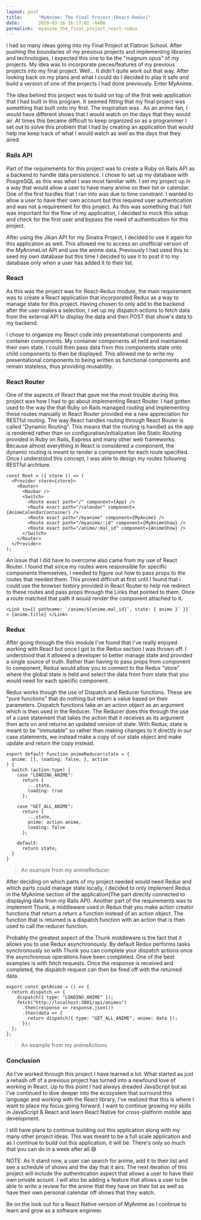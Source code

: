 ```yaml
---
layout: post
title:      "MyAnime: The Final Project (React-Redux)"
date:       2020-03-16 16:17:02 -0400
permalink:  myanime_the_final_project_react-redux
---
```



I had so many ideas going into my Final Project at Flatiron School. After pushing the boundaries of my previous projects and implementing libraries and technologies, I expected this one to be the "magnum opus" of my projects. My idea was to incorporate pieces/features of my previous projects into my final project. Well... It didn't quite work out that way. 
After looking back on my plans and what I could do I decided to play it safe and build a version of one of the projects I had done previously. Enter MyAnime.

The idea behind this project was to build on top of the first web application that I had built in this program. It seemed fitting that my final project was something that built onto my first. The inspiration was [](http:///myanimelist.net/anime/season/schedule). As an anime fan, I would have different shows that I would watch on the days that they would air. At times this became difficult to keep organized so as a programmer I set out to solve this problem that I had by creating an application that would help me keep track of what I would watch as well as the days that they aired. 


### Rails API

Part of the requirements for this project was to create a Ruby on Rails API as a backend to handle data persistence. I chose to set up my database with PosgreSQL as this was what I was most familiar with. I set my project up in a way that would allow a user to have many anime on their list or calendar. One of the first hurdles that I ran into was due to time constrant. I wanted to allow a user to have their own account but this required user authentication and was not a requirement for this project. As this was something that I felt was important for the flow of my application, I decided to mock this setup and check for the first user and bypass the need of authentication for this project.

After using the Jikan API for my Sinatra Project, I decided to use it again for this application as well. This allowed me to access an unofficial version of the MyAnimeList API and use the anime data. Previously I had used this to seed my own database but this time I decided to use it to post it to my database only when a user has added it to their list. 

### React

As this was the project was for React-Redux module, the main requirement was to create a React application that incorporated Redux as a way to manage state for this project. Having chosen to only add to the backend after the user makes a selection, I set up my dispatch actions to fetch data from the external API to display the data and then POST that show's data to my backend.

I chose to organize my React code into presentational components and container components. My container components all held and maintained their own state. I could then pass data from this components state onto child components to then be displayed. This allowed me to write my presentational components to being written as functional components and remain stateless, thus providing reusability.

### React Router
One of the aspects of React that gave me the most trouble during this project was how I had to go about implementing React Router. I had gotten used to the way the that Ruby on Rails managed routing and implementing these routes manually in React Router provided me a new appreciation for RESTful routing. The way React handles routing through React Router is called "Dynamic Routing". This means that the routing is handled as the app is rendered rather than on configuration/initialization like Static Routing provided in Ruby on Rails, Express and many other web frameworks. Because almost everything in React is considered a component, the dynamic routing is meant to render a component for each route specified. Once I understood this concept, I was able to design my routes following RESTful architure.

```
const Root = ({ store }) => (
  <Provider store={store}>
    <Router>
      <Navbar />
      <Switch>
        <Route exact path="/" component={App} />
        <Route exact path="/calendar" component={AnimeCalendarContainer} />
        <Route exact path="/myanime" component={MyAnime} />
        <Route exact path="/myanime/:id" component={MyAnimeShow} />
        <Route exact path="/anime/:mal_id" component={AnimeShow} />
      </Switch>
    </Router>
  </Provider>
);
```

An issue that I did have to overcome also came from my use of React Router. I found that since my routes were responsible for specific components themselves, I needed to figure out how to pass props to the routes that needed them. This proved difficult at first until I found that i could use the browser history provided in React Router to help me redirect to these routes and pass props through the Links that pointed to them. Once a route matched that path it would render the component attached to it.

``` <Link to={{ pathname: `/anime/${anime.mal_id}`, state: { anime }` }}` > {anime.title} </Link> ```

### Redux
After going through the this module I've found that I've really enjoyed working with React but once I got to the Redux section I was thrown off. I understood that it allowed a developer to better manage state and provided a single source of truth. Rather than having to pass props from component to component, Redux would allow you to connect to the Redux "store" where the global state is held and select the data from from state that you would need for each specific component.

Redux works though the use of Dispatch and Reducer functions. These are "pure functions" that do nothing but return a value based on their parameters. Dispatch functions take an an action object as an argument which is then used in the Reducer. The Reducer does this through the use of a case statement that takes the action that it receives as its argument then acts on and returns an updated version of state. With Redux, state is meant to be "immutable" so rather than making changes to it directly in our case statements, we instead make a copy of our state object and make update and return the copy instead.

```
export default function animeReducer(state = {
  anime: [], loading: false, }, action
) {
  switch (action.type) {
    case "LOADING_ANIME":
      return { 
        ...state, 
        loading: true 
      };

    case "GET_ALL_ANIME":
      return {
        ...state,
        anime: action.anime,
        loading: false
      };

    default:
      return state;
  }
}
```
>An example from my animeReducer.

After deciding on which parts of my project needed would need Redux and which parts could manage state locally, I decided to only implement Redux in the MyAnime section of the application(The part directly connected to displaying data from my Rails API). Another part of the requirements was to implement Thunk, a middleware used in Redux that you make action creator functions that return a return a function instead of an action object. The function that is returned is a dispatch function with an action that is then used to call the reducer function.

Probably the greatest aspect of the Thunk middleware is the fact that it allows you to use Redux asynchronously. By default Redux performs tasks synchronously so with Thunk you can complete your dispatch actions once the asynchronous operations have been completed. One of the best examples is with fetch requests. Once the response is received and completed, the dispatch request can then be fired off with the returned data.

```
export const getAnime = () => {
  return dispatch => {
    dispatch({ type: "LOADING_ANIME" });
    fetch("http://localhost:3001/api/animes")
      .then(response => response.json())
      .then(data => {
        return dispatch({ type: "GET_ALL_ANIME", anime: data });
      });
  };
};
```
> An example from my animeActions.


### Conclusion
As I've worked through this project I have learned a lot. What started as just a rehash off of a previous project has turned into a newfound love of working in React. Up to this point I had always dreaded JavaScript but as I've continued to dive deeper into the ecosystem that surround this language and working with the React library, I've realized that this is where I want  to place my focus going forward. I want to continue growing my skills in JavaScript & React and learn React Native for cross-platform mobile app development.

I still have plans to continue building out this application along with my many other project ideas. This was meant to be a full scale application and as I continue to build out this application, it will be. There's only so much that you can do in a week after all.😅

NOTE:
As it stand now, a user can search for anime, add it to their list and see a schedule of shows and the day that it airs. The next iteration of this project will include the authentication aspect that allows a user to have their own private acount. I will also be adding a feature that allows a user to be able to write a review for the anime that they have on their list as well as have their own personal calendar off shows that they watch.

Be on the look out for a React Native version of MyAnime as I continue to learn and grow as a software engineer.


